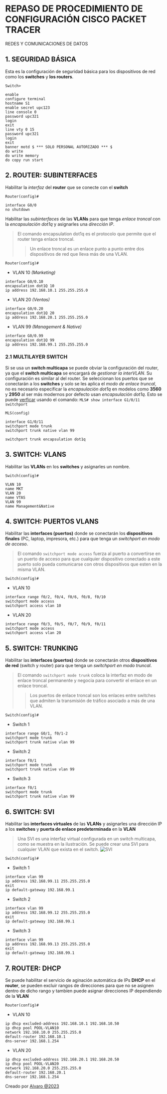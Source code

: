 # REPASO DE PROCEDIMIENTO DE CONFIGURACIÓN CISCO PACKET TRACER
REDES Y COMUNICACIONES DE DATOS


## 1. SEGURIDAD BÁSICA

Esta es la configuración de seguridad básica para los dispositivos de red como los **switches** y **los routers**.

`Switch>`
```
enable
configure terminal
hostname S1
enable secret upc123
line console 0
password upc321
login
exit
line vty 0 15
password upc321
login
exit
banner motd $ *** SOLO PERSONAL AUTORIZADO *** $
do write
do write memory
do copy run start
```


## 2. ROUTER: SUBINTERFACES

Habilitar la *interfaz* del **router** que se conecte con el **switch**

`Router(config)#`
```
interface G0/0
no shutdown
```

Habilitar las *subinterfaces* de las **VLANs** para que tenga *enlace troncal* con la *encapsulación dot1q* y asignarles una *dirección IP*.

> El comando encapsulation dot1q es el protocolo que permite que el router tenga enlace troncal.
>> Un enlace troncal es un enlace punto a punto entre dos dispositivos de red que lleva más de una VLAN.

`Router(config)#`

* VLAN 10 *(Marketing)*
```
interface G0/0.10
encapsulation dot1Q 10
ip address 192.168.10.1 255.255.255.0
```

* VLAN 20 *(Ventas)*
```
interface G0/0.20
encapsulation dot1Q 20
ip address 192.168.20.1 255.255.255.0
```

* VLAN 99 *(Management & Native)*
```
interface G0/0.99
encapsulation dot1Q 99
ip address 192.168.99.1 255.255.255.0
```

### 2.1 MULTILAYER SWITCH

Si se usa un **switch multicapa** se puede obviar la configuración del router, ya que el **switch multicapa** se encargará de *gestionar la interVLAN*. Su configuración es similar al del router. Se seleccionan los puertos que se conectarán a los **switches** y solo se les aplica el *modo de enlace truncal*, no es necesario especificar la *encapsulación dot1q* en modelos como **3560** y **2950** al ser más modernos por defecto usan *encapsulación dot1q*. Esto se puede [verficar](https://community.cisco.com/t5/switching/multilayer-switch-rejects-the-command-quot-switchport-trunk/td-p/4663969) usando el comando: `MLS# show interface G1/0/11 switchport`

`MLS(config)`

```
interface G1/0/11
switchport mode trunk
switchport trunk native vlan 99

switchport trunk encapsulation dot1q
```


## 3. SWITCH: VLANS

Habilitar las **VLANs** en los **switches** y asignarles un nombre.

`Switch(config)#`
```
VLAN 10
name MKT
VLAN 20
name VTAS
VLAN 99
name Management&Native
```


## 4. SWITCH: PUERTOS VLANS

Habilitar las **interfaces (puertos)** donde se conectarán los **dispositivos finales** (PC, laptop, impresora, etc.) para que tenga un *switchport en modo de acceso*.

> El comando `switchport mode access` fuerza al puerto a convertirse en un puerto de acceso para que cualquier dispositivo conectado a este puerto solo pueda comunicarse con otros dispositivos que esten en la misma VLAN.

`Switch(config)#`

* VLAN 10
```
interface range f0/2, f0/4, f0/6, f0/8, f0/10
switchport mode access
switchport access vlan 10
```

* VLAN 20
```
interface range f0/3, f0/5, f0/7, f0/9, f0/11
switchport mode access
switchport access vlan 20
```


## 5. SWITCH: TRUNKING

Habilitar las **interfaces (puertos)** donde se conectarán otros **dispositivos de red** (switch y router) para que tenga un *switchport en modo truncal*.

> El comando `switchport mode trunk` coloca la interfaz en modo de enlace troncal permanente y negocia para convertir el enlace en un enlace troncal.
>> Los puertos de enlace troncal son los enlaces entre switches que admiten la transmisión de tráfico asociado a más de una VLAN.

`Switch(config)#`

* Switch 1
```
interface range G0/1, f0/1-2
switchport mode trunk
switchport trunk native vlan 99
```

* Switch 2
```
interface f0/1
switchport mode trunk
switchport trunk native vlan 99
```

* Switch 3
```
interface f0/1
switchport mode trunk
switchport trunk native vlan 99
```


## 6. SWITCH: SVI

Habilitar las **interfaces virtuales** de las **VLANs** y asignarles una dirección IP a los **switches** y **puerta de enlace predeterminada** en la **VLAN**

> Una SVI es una interfaz virtual configurada en un switch multicapa, como se muestra en la ilustración. Se puede crear una SVI para cualquier VLAN que exista en el switch.
> ![SVI](https://i.imgur.com/IxO07EM.png)

`Switch(config)#`

* Switch 1
```
interface vlan 99
ip address 192.168.99.11 255.255.255.0
exit
ip default-gateway 192.168.99.1
```

* Switch 2
```
interface vlan 99
ip address 192.168.99.12 255.255.255.0
exit
ip default-gateway 192.168.99.1
```

* Switch 3
```
interface vlan 99
ip address 192.168.99.13 255.255.255.0
exit
ip default-gateway 192.168.99.1
```


## 7. ROUTER: DHCP

Se puede habilitar el servicio de aginación automática de IPs **DHCP** en el **router**, se pueden excluir rangos de direcciones para que no se asignen dentro de dicho rango y tambíen puede asignar direcciones IP dependiendo de la **VLAN**

`Router(config)#`

* VLAN 10
```
ip dhcp excluded-address 192.168.10.1 192.168.10.50
ip dhcp pool POOL-VLAN10
network 192.168.10.0 255.255.255.0
default-router 192.168.10.1
dns-server 192.168.1.254
```

* VLAN 20
```
ip dhcp excluded-address 192.168.20.1 192.168.20.50
ip dhcp pool POOL-VLAN20
network 192.168.20.0 255.255.255.0
default-router 192.168.20.1
dns-server 192.168.1.254
```



Creado por [Alvaro @2023](https://github.com/Haisha10)

